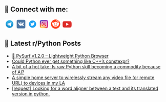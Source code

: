 ## 🔎 Connect with me:
[<img src="https://github.com/bullbesh/bullbesh/blob/main/images/Telegram.png" width="32" height="32" />](https://t.me/bullbesh)
[<img src="https://github.com/bullbesh/bullbesh/blob/main/images/VK.png" width="32" height="32" />](https://vk.com/bullbesh)
[<img src="https://github.com/bullbesh/bullbesh/blob/main/images/Twitter.png" width="32" height="32" />](https://twitter.com/bullbesh1)
[<img src="https://github.com/bullbesh/bullbesh/blob/main/images/Instagram.png" width="32" height="32" />](https://www.instagram.com/bullbesh)
[<img src="https://github.com/bullbesh/bullbesh/blob/main/images/Reddit.png" width="32" height="32" />](https://www.reddit.com/user/bullbesh)
[<img src="https://github.com/bullbesh/bullbesh/blob/main/images/YouTube.png" width="32" height="32" />](https://www.youtube.com/channel/UCtfjRs6uzgq5mfm8S06WTcg)

## 📕 Latest r/Python Posts
<!-- BLOG-POST-LIST:START -->
- [🌊 PySurf v1.2.0 – Lightweight Python Browser](https://www.reddit.com/r/Python/comments/1mr1vlw/pysurf_v120_lightweight_python_browser/)
- [Could Python ever get something like C++’s constexpr?](https://www.reddit.com/r/Python/comments/1mqzamk/could_python_ever_get_something_like_cs_constexpr/)
- [A bit of a hot take: Is raw Python skill becoming a commodity because of AI?](https://www.reddit.com/r/Python/comments/1mqwbpq/a_bit_of_a_hot_take_is_raw_python_skill_becoming/)
- [A simple home server to wirelessly stream any video file &lpar;or remote URL&rpar; to devices in my LA](https://www.reddit.com/r/Python/comments/1mqw7zr/a_simple_home_server_to_wirelessly_stream_any/)
- [[request] Looking for a word aligner between a text and its translated version in python.](https://www.reddit.com/r/Python/comments/1mquu2n/request_looking_for_a_word_aligner_between_a_text/)
<!-- BLOG-POST-LIST:END -->
